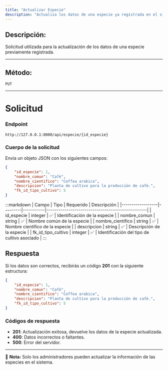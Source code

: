 ```yaml
---
title: "Actualizar Especie"
description: "Actualiza los datos de una especie ya registrada en el sistema."
---
```


## Descripción:
Solicitud utilizada para la actualización de los datos de una especie previamente registrada.

---

## Método: 
```
PUT
```
---

# **Solicitud**

### **Endpoint**
```
http://127.0.0.1:8000/api/especie/{id_especie}
```

### **Cuerpo de la solicitud**
Envía un objeto JSON con los siguientes campos:

```json
{
    "id_especie": 1,
    "nombre_comun": "Café",
    "nombre_cientifico": "Coffea arabica",
    "descripcion": "Planta de cultivo para la producción de café.",
    "fk_id_tipo_cultivo": 5
}
```

:::markdown
| Campo             | Tipo    | Requerido | Descripción                                      |
|------------------|---------|-----------|--------------------------------------------------|
| id_especie      | integer | ✅        | Identificación de la especie                    |
| nombre_comun    | string  | ✅        | Nombre común de la especie                      |
| nombre_cientifico | string  | ✅        | Nombre científico de la especie                 |
| descripcion     | string  | ✅        | Descripción de la especie                        |
| fk_id_tipo_cultivo | integer | ✅        | Identificación del tipo de cultivo asociado   |
:::

## **Respuesta**

Si los datos son correctos, recibirás un código **201** con la siguiente estructura:

```json
{
    "id_especie": 1,
    "nombre_comun": "Café",
    "nombre_cientifico": "Coffea arabica",
    "descripcion": "Planta de cultivo para la producción de café.",
    "fk_id_tipo_cultivo": 5
}
```

### **Códigos de respuesta**
- **201**: Actualización exitosa, devuelve los datos de la especie actualizada.
- **400**: Datos incorrectos o faltantes.
- **500**: Error del servidor.

---

📄 **Nota:** Solo los administradores pueden actualizar la información de las especies en el sistema.

